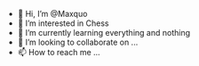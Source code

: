 - 👋 Hi, I’m @Maxquo
- 👀 I’m interested in Chess
- 🌱 I’m currently learning everything and nothing
- 💞️ I’m looking to collaborate on ...
- 📫 How to reach me ...

<!---
Maxquo/Maxquo is a ✨ special ✨ repository because its `README.md` (this file) appears on your GitHub profile.
You can click the Preview link to take a look at your changes.
--->
